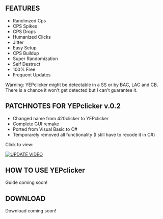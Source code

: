 ## FEATURES
+ Randimzed Cps
+ CPS Spikes
+ CPS Drops
+ Humanized Clicks
+ Jitter
+ Easy Setup
+ CPS Buildup
+ Super Randomization
+ Self Destruct
+ 100% Free
+ Frequent Updates

Warning: YEPclicker might be detectable in a SS or by BAC, LAC and CB. There is a chance it won't get detected but I can't guarantee it.

## PATCHNOTES FOR YEPclicker v.0.2

+ Changed name from 420clicker to YEPclicker
+ Complete GUI remake
+ Ported from Visual Basic to C#
+ Temporarely removed all functionality (I still have to recode it in C#)

Click to view:

[![UPDATE VIDEO](https://img.youtube.com/vi/6xPk6EXajRY/0.jpg)](https://www.youtube.com/watch?v=6xPk6EXajRY)

## HOW TO USE YEPclicker

Guide coming soon!

## DOWNLOAD

Download coming soon!
